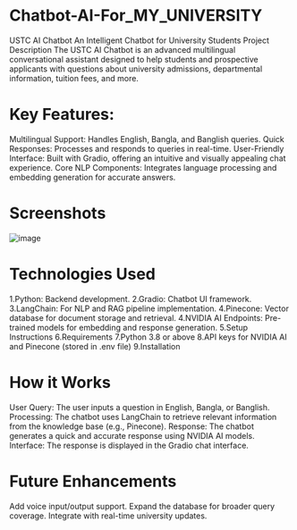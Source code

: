 # Chatbot-AI-For_MY_UNIVERSITY

USTC AI Chatbot
An Intelligent Chatbot for University Students
Project Description
The USTC AI Chatbot is an advanced multilingual conversational assistant designed to help students and prospective applicants with questions about university admissions, departmental information, tuition fees, and more.

# Key Features:

Multilingual Support: Handles English, Bangla, and Banglish queries.
Quick Responses: Processes and responds to queries in real-time.
User-Friendly Interface: Built with Gradio, offering an intuitive and visually appealing chat experience.
Core NLP Components: Integrates language processing and embedding generation for accurate answers.
# Screenshots
![image](https://github.com/user-attachments/assets/337db4c4-856c-42e4-9cf6-7f8784923adb)

# Technologies Used
1.Python: Backend development.
2.Gradio: Chatbot UI framework.
3.LangChain: For NLP and RAG pipeline implementation.
4.Pinecone: Vector database for document storage and retrieval.
4.NVIDIA AI Endpoints: Pre-trained models for embedding and response generation.
5.Setup Instructions
6.Requirements
7.Python 3.8 or above
8.API keys for NVIDIA AI and Pinecone (stored in .env file)
9.Installation

# How it Works
User Query: The user inputs a question in English, Bangla, or Banglish.
Processing: The chatbot uses LangChain to retrieve relevant information from the knowledge base (e.g., Pinecone).
Response: The chatbot generates a quick and accurate response using NVIDIA AI models.
Interface: The response is displayed in the Gradio chat interface.

# Future Enhancements
Add voice input/output support.
Expand the database for broader query coverage.
Integrate with real-time university updates.
